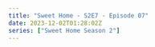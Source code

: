 ```yaml
---
title: "Sweet Home - S2E7 - Episode 07"
date: 2023-12-02T01:28:02Z
series: ["Sweet Home Season 2"]
---
```



<mux-player stream-type="on-demand"
  src="https://kp3d-my.sharepoint.com/personal/ryoo_kp3d_onmicrosoft_com/_layouts/15/download.aspx?share=EQZWBYldGbpKq6jo9ko05s4Bjs0oxjz24lLPW7DsPoqZFg" prefer-playback="mse" controls>
  </mux-player>
  
  
  <script src="https://cdn.jsdelivr.net/npm/@mux/mux-player"></script>
  
 <script type="application/ld+json">
 {
  "@context": "https://schema.org/",
  "@type": "VideoObject",
  "name": "Sweet Home - S2E7 - Episode 07",
  "contentUrl": "https://stream.mux.com/8ZJYM64ILdmAuFc9yo2w005YZ1hB7HKc8xbVNP01iTLR8.m3u8",
  "thumbnailUrl": "https://www.themoviedb.org/t/p/original/kXETwHWqdCAzyrCWloBpaq96oyh.jpg?width=314&fit_mode=preserve&time=25",
  "uploadDate": "2023-12-02T01:28:02Z",
}

</script>